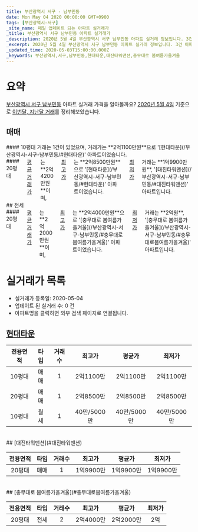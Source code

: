 ```yaml
---
title: 부산광역시 서구 - 남부민동
date: Mon May 04 2020 00:00:00 GMT+0900
tags: [부산광역시-서구]
_site_name: 매일 업데이트 되는 아파트 실거래가
_title: 부산광역시 서구 남부민동 아파트 실거래가
_description: 2020년 5월 4일 부산광역시 서구 남부민동 아파트 실거래 정보입니다. 3건 아파트 정보가 있습니다.
_excerpt: 2020년 5월 4일 부산광역시 서구 남부민동 아파트 실거래 정보입니다. 3건 아파트 정보가 있습니다.
_updated_time: 2020-05-03T15:00:00.000Z
_keywords: 부산광역시,서구,남부민동,현대타운,대진타워맨션,충무대로 봄여름가을겨울
---
```





# 요약
<ins>부산광역시 서구 남부민동</ins> 아파트 실거래 가격을 알아볼까요? <ins>2020년 5월 4일</ins> 기준으로 <ins>이번달, 지난달 거래</ins>를 정리해보았습니다.

## 매매
<div class="container">
<div class="six columns" markdown="1">
#### 10평대
거래는 1건이 있었으며, 거래가는 **2억1100만원**으로 '[현대타운](/부산광역시-서구-남부민동/#현대타운)' 아파트이었습니다.
</div>
<div class="six columns" markdown="1">
#### 20평대
<ins>평균 거래가</ins>는 **2억4200만원**이며, <ins>최고가</ins>는 **2억8500만원**으로 '[현대타운](/부산광역시-서구-남부민동/#현대타운)' 아파트이었습니다. <ins>최저가</ins> 거래는 **1억9900만원**, '[대진타워맨션](/부산광역시-서구-남부민동/#대진타워맨션)' 아파트입니다.
</div>
</div>
## 전세
<div class="container">
<div class="twelve columns" markdown="1">
#### 20평대
<ins>평균 거래가</ins>는 **2억2000만원**이며, <ins>최고가</ins>는 **2억4000만원**으로 '[충무대로 봄여름가을겨울](/부산광역시-서구-남부민동/#충무대로봄여름가을겨울)' 아파트이었습니다. <ins>최저가</ins> 거래는 **2억원**, '[충무대로 봄여름가을겨울](/부산광역시-서구-남부민동/#충무대로봄여름가을겨울)' 아파트입니다.
</div>
</div>



# 실거래가 목록
- 실거래가 등록일: 2020-05-04
- 업데이트 된 실거래 수: 0 건
- 아파트명을 클릭하면 외부 검색 페이지로 연결됩니다.

## [현대타운](#현대타운)

|전용면적|타입|거래수|최고가|평균가|최저가|
|:---:|:---:|:---:|:---:|:---:|:---:|
|10평대|<span class="deal-type-1">매매</span>|1|2억1100만|2억1100만|2억1100만|
|20평대|<span class="deal-type-1">매매</span>|1|2억8500만|2억8500만|2억8500만|
|10평대|<span class="deal-type-3">월세</span>|1|40만/5000만|40만/5000만|40만/5000만|

<br/>
## [대진타워맨션](#대진타워맨션)

|전용면적|타입|거래수|최고가|평균가|최저가|
|:---:|:---:|:---:|:---:|:---:|:---:|
|20평대|<span class="deal-type-1">매매</span>|1|1억9900만|1억9900만|1억9900만|

<br/>
## [충무대로 봄여름가을겨울](#충무대로봄여름가을겨울)

|전용면적|타입|거래수|최고가|평균가|최저가|
|:---:|:---:|:---:|:---:|:---:|:---:|
|20평대|<span class="deal-type-2">전세</span>|2|2억4000만|2억2000만|2억|

<br/>



